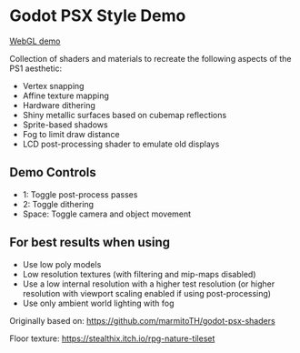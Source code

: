 # Godot PSX Style Demo

[WebGL demo](https://menacingmecha.itch.io/godot-psx-style-demo)

Collection of shaders and materials to recreate the following aspects of the PS1 aesthetic:

- Vertex snapping
- Affine texture mapping
- Hardware dithering
- Shiny metallic surfaces based on cubemap reflections
- Sprite-based shadows
- Fog to limit draw distance
- LCD post-processing shader to emulate old displays

## Demo Controls

- 1: Toggle post-process passes
- 2: Toggle dithering
- Space: Toggle camera and object movement

## For best results when using

- Use low poly models
- Low resolution textures (with filtering and mip-maps disabled)
- Use a low internal resolution with a higher test resolution (or higher resolution with viewport scaling enabled if using post-processing)
- Use only ambient world lighting with fog

Originally based on: https://github.com/marmitoTH/godot-psx-shaders

Floor texture: https://stealthix.itch.io/rpg-nature-tileset
